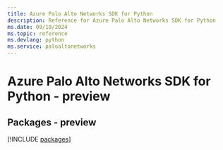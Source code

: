 ```yaml
---
title: Azure Palo Alto Networks SDK for Python
description: Reference for Azure Palo Alto Networks SDK for Python
ms.date: 09/10/2024
ms.topic: reference
ms.devlang: python
ms.service: paloaltonetworks
---
```

# Azure Palo Alto Networks SDK for Python - preview
## Packages - preview
[!INCLUDE [packages](palo-alto-networks-index.md)]